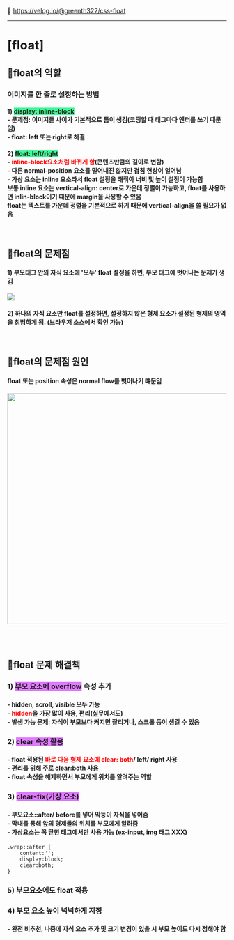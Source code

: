 

🌼 https://velog.io/@greenth322/css-float

***

# [float]

## 📌float의 역할
### 이미지를 한 줄로 설정하는 방법 
#### 1) <span style="background-color:#3efa96">display: inline-block</span> <br> - 문제점: 이미지들 사이가 기본적으로 틈이 생김(코딩할 때 태그마다 엔터를 쓰기 때문임) <br> - float: left 또는 right로 해결

#### 2) <span style="background-color:#3efa96">float: left/right</span><br> - <span style="color:red">inline-block요소처럼 바뀌게 함</span>(콘텐츠만큼의 길이로 변함)  <br> - 다른 normal-position 요소를 밀어내진 않지만 겹침 현상이 일어남 <br> - 가상 요소는 inline 요소라서 float 설정을 해줘야 너비 및 높이 설정이 가능함 <br> 보통 inline 요소는 vertical-align: center로 가운데 정렬이 가능하고, float를 사용하면 inlin-block이기 때문에 margin을 사용할 수 있음 <br> float는 텍스트를 가운데 정렬을 기본적으로 하기 때문에 vertical-align을 쓸 필요가 없음

<br>

## 📌float의 문제점
#### 1) 부모태그 안의 자식 요소에 '모두' float 설정을 하면, 부모 태그에 벗어나는 문제가 생김 
![](https://velog.velcdn.com/images/greenth322/post/8fe1eff1-e062-433b-a280-534217ff72fa/image.png)

#### 2) 하나의 자식 요소만 float를 설정하면, 설정하지 않은 형제 요소가 설정된 형제의 영역을 침범하게 됨. (브라우저 소스에서 확인 가능) 


<br>

## 📌float의 문제점 원인
#### float 또는 position 속성은 normal flow를 벗어나기 떄문임
<img src="https://velog.velcdn.com/images/greenth322/post/d5691f7d-06e6-474a-a977-f69e89bda9f1/image.png" width="530">

<br><br>

## 📌float 문제 해결책
### 1) <span style="background-color:#de7aff">부모 요소에 overflow</span> 속성 추가 
#### - hidden, scroll, visible 모두 가능 <br> - <span style="color:red">hidden</span>을 가장 많이 사용, 편리(실무에서도) <br> - 발생 가능 문제: 자식이 부모보다 커지면 잘리거나, 스크롤 등이 생길 수 있음

### 2) <span style="background-color:#de7aff">clear 속성 활용</span>
#### - float 적용된 <span style="color:red">바로 다음 형제 요소에 clear: both</span>/ left/ right 사용 <br> - 편리를 위해 주로 clear:both 사용 <br> - float 속성을 해제하면서 부모에게 위치를 알려주는 역할

### 3) <span style="background-color:#de7aff">clear-fix(가상 요소) </span>
#### - 부모요소::after/ before를 넣어 막둥이 자식을 넣어줌 <br> - 막내를 통해 앞의 형제들의 위치를 부모에게 알려줌 <br> - 가상요소는 꼭 닫힌 태그에서만 사용 가능 (ex-input, img 태그 XXX)

```
.wrap::after {
	content:'';
	display:block;
	clear:both;
}
```

### 5) 부모요소에도 float 적용

### 4) 부모 요소 높이 넉넉하게 지정 
#### - 완전 비추천, 나중에 자식 요소 추가 및 크기 변경이 있을 시 부모 높이도 다시 정해야 함

